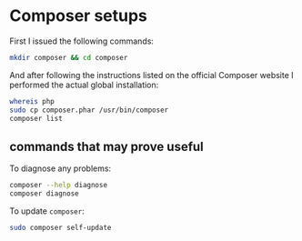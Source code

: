 # Composer setups

First I issued the following commands:

```bash
mkdir composer && cd composer
```

And after following the instructions listed on the official Composer website I performed the actual global installation:

```bash
whereis php
sudo cp composer.phar /usr/bin/composer
composer list
```

## commands that may prove useful

To diagnose any problems:

```bash
composer --help diagnose
composer diagnose
```

To update `composer`:

```bash
sudo composer self-update
```
